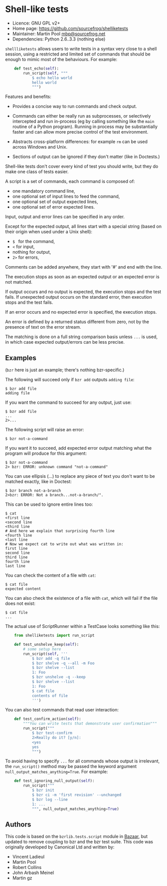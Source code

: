 Shell-like tests
================

* Licence: GNU GPL v2+
* Home page: https://github.com/sourcefrog/shelliketests
* Maintainer: Martin Pool <mbp@sourcefrog.net>
* Dependencies: Python 2.6..3.3 (nothing else)

`shellliketests` allows users to write tests in a syntax very close to a
shell session, using a restricted and limited set of commands that should
be enough to mimic most of the behaviours.  For example:

```python
    def test_echo(self):
        run_script(self, """
            $ echo hello world
            hello world
            """)
```

Features and benefits:

* Provides a concise way to run commands and check output.

* Commands can either be really run as subprocesses, or selectively
  intercepted and run in-process (eg by calling something like the `main`
  routine of a Python program).  Running in process may be substantially
  faster and can allow more precise control of the test environment.

* Abstracts cross-platform differences: for example `rm` can be used
  across Windows and Unix.

* Sections of output can be ignored if they don't matter (like in Doctests.)

Shell-like tests don't cover every kind of test you should write, but they
do make one class of tests easier.

A script is a set of commands, each command is composed of:

* one mandatory command line,
* one optional set of input lines to feed the command,
* one optional set of output expected lines,
* one optional set of error expected lines.

Input, output and error lines can be specified in any order.

Except for the expected output, all lines start with a special
string (based on their origin when used under a Unix shell):

* `$ ` for the command,
* `<` for input,
* nothing for output,
* `2>` for errors,

Comments can be added anywhere, they start with '#' and end with
the line.

The execution stops as soon as an expected output or an expected error is not
matched.

If output occurs and no output is expected, the execution stops and the
test fails.  If unexpected output occurs on the standard error, then
execution stops and the test fails.

If an error occurs and no expected error is specified, the execution stops.

An error is defined by a returned status different from zero, not by the
presence of text on the error stream.

The matching is done on a full string comparison basis unless `...` is used, in
which case expected output/errors can be less precise.

Examples
--------

(`bzr` here is just an example; there's nothing bzr-specific.)

The following will succeed only if `bzr add` outputs `adding file`:

    $ bzr add file
    adding file

If you want the command to succeed for any output, just use:

    $ bzr add file
    ...
    2>...

The following script will raise an error:

    $ bzr not-a-command

If you want it to succeed, add expected error output matching what the
program will produce for this argument:

    $ bzr not-a-command
    2> bzr: ERROR: unknown command "not-a-command"

You can use ellipsis (...) to replace any piece of text you don't want to be
matched exactly, like in Doctest:

    $ bzr branch not-a-branch
    2>bzr: ERROR: Not a branch...not-a-branch/".

This can be used to ignore entire lines too:

    $ cat
    <first line
    <second line
    <third line
    # And here we explain that surprising fourth line
    <fourth line
    <last line
    # Now we expect cat to write out what was written in:
    first line
    second line
    third line
    fourth line
    last line

You can check the content of a file with `cat`:

    $ cat file
    expected content

You can also check the existence of a file with `cat`, which will fail if
the file does not exist:

    $ cat file
    ...

The actual use of ScriptRunner within a TestCase looks something like
this:

```python
    from shelliketests import run_script

    def test_unshelve_keep(self):
        # some setup here
        run_script(self, '''
            $ bzr add -q file
            $ bzr shelve -q --all -m Foo
            $ bzr shelve --list
            1: Foo
            $ bzr unshelve -q --keep
            $ bzr shelve --list
            1: Foo
            $ cat file
            contents of file
            ''')
```

You can also test commands that read user interaction:

```python
    def test_confirm_action(self):
        """You can write tests that demonstrate user confirmation"""
        run_script("""
            $ bzr test-confirm
            2>Really do it? [y/n]: 
            <yes
            yes
            """)
```

To avoid having to specify `...` for all commands whose output is
irrelevant, the `run_script()` method may be passed the keyword argument
`null_output_matches_anything=True`.  For example:

```python
    def test_ignoring_null_output(self):
        run_script("""
            $ bzr init
            $ bzr ci -m 'first revision' --unchanged
            $ bzr log --line
            1: ...
            """, null_output_matches_anything=True)
```

Authors
-------

This code is based on the `bzrlib.tests.script` module in
[Bazaar](http://bazaar.canonical.com/), but updated to remove coupling to
bzr and the bzr test suite.  This code was originally developed by
Canonical Ltd and written by:

* Vincent Ladieul
* Martin Pool
* Robert Collins
* John Arbash Meinel
* Martin gz
